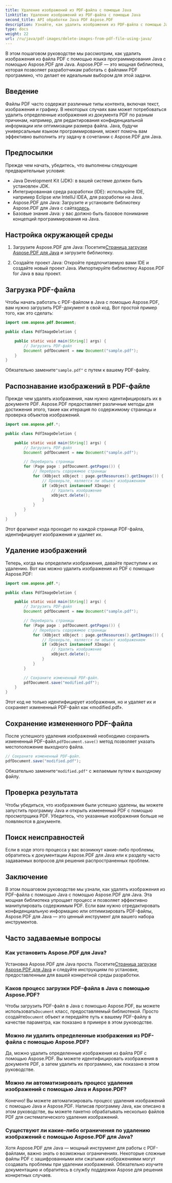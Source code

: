 ```yaml
---
title: Удаление изображений из PDF-файла с помощью Java
linktitle: Удаление изображений из PDF-файла с помощью Java
second_title: API обработки Java PDF Aspose.PDF
description: Узнайте, как удалить изображения из PDF-файла с помощью Java с помощью Aspose.PDF для Java. Пошаговое руководство с исходным кодом для эффективного удаления изображений из PDF-файлов.
type: docs
weight: 22
url: /ru/java/pdf-images/delete-images-from-pdf-file-using-java/
---
```


В этом пошаговом руководстве мы рассмотрим, как удалить изображения из файла PDF с помощью языка программирования Java с помощью Aspose.PDF для Java. Aspose.PDF — это мощная библиотека, которая позволяет разработчикам работать с файлами PDF программно, что делает ее идеальным выбором для этой задачи.

## Введение

Файлы PDF часто содержат различные типы контента, включая текст, изображения и графику. В некоторых случаях вам может потребоваться удалить определенные изображения из документа PDF по разным причинам, например, для редактирования конфиденциальной информации или оптимизации размера файла. Java, будучи универсальным языком программирования, может помочь вам эффективно выполнить эту задачу в сочетании с Aspose.PDF для Java.

## Предпосылки

Прежде чем начать, убедитесь, что выполнены следующие предварительные условия:

- Java Development Kit (JDK): в вашей системе должен быть установлен JDK.
- Интегрированная среда разработки (IDE): используйте IDE, например Eclipse или IntelliJ IDEA, для разработки на Java.
-  Aspose.PDF для Java: Загрузите и установите библиотеку Aspose.PDF для Java с сайта[здесь](https://downloads.aspose.com/pdf/java).
- Базовые знания Java: у вас должно быть базовое понимание концепций программирования на Java.

## Настройка окружающей среды

1.  Загрузите Aspose.PDF для Java: Посетите[Страница загрузки Aspose.PDF для Java](https://downloads.aspose.com/pdf/java) и загрузите библиотеку.

2. Создайте проект Java: Откройте предпочитаемую вами IDE и создайте новый проект Java. Импортируйте библиотеку Aspose.PDF for Java в ваш проект.

## Загрузка PDF-файла

Чтобы начать работать с PDF-файлом в Java с помощью Aspose.PDF, вам нужно загрузить PDF-документ в свой код. Вот простой пример того, как это сделать:

```java
import com.aspose.pdf.Document;

public class PdfImageDeletion {

    public static void main(String[] args) {
        // Загрузить PDF-файл
        Document pdfDocument = new Document("sample.pdf");
    }
}
```

 Обязательно замените`"sample.pdf"` с путем к вашему PDF-файлу.

## Распознавание изображений в PDF-файле

Прежде чем удалять изображения, нам нужно идентифицировать их в документе PDF. Aspose.PDF предоставляет различные методы для достижения этого, такие как итерация по содержимому страницы и проверка объектов изображений.

```java
import com.aspose.pdf.*;

public class PdfImageDeletion {

    public static void main(String[] args) {
        // Загрузить PDF-файл
        Document pdfDocument = new Document("sample.pdf");

        // Перебирать страницы
        for (Page page : pdfDocument.getPages()) {
            // Перебрать содержимое страницы
            for (XObject xObject : page.getResources().getImages()) {
                // Проверьте, является ли объект изображением
                if (xObject instanceof XImage) {
                    // Удалить изображение
                    xObject.delete();
                }
            }
        }
    }
}
```

Этот фрагмент кода проходит по каждой странице PDF-файла, идентифицирует изображения и удаляет их.

## Удаление изображений

Теперь, когда мы определили изображения, давайте приступим к их удалению. Вот как можно удалить изображения из PDF с помощью Aspose.PDF:

```java
import com.aspose.pdf.*;

public class PdfImageDeletion {

    public static void main(String[] args) {
        // Загрузить PDF-файл
        Document pdfDocument = new Document("sample.pdf");

        // Перебирать страницы
        for (Page page : pdfDocument.getPages()) {
            // Перебрать содержимое страницы
            for (XObject xObject : page.getResources().getImages()) {
                // Проверьте, является ли объект изображением
                if (xObject instanceof XImage) {
                    // Удалить изображение
                    xObject.delete();
                }
            }
        }

        // Сохраните измененный PDF-файл.
        pdfDocument.save("modified.pdf");
    }
}
```

Этот код не только идентифицирует изображения, но и удаляет их и сохраняет измененный PDF-файл как «modified.pdf».

## Сохранение измененного PDF-файла

После успешного удаления изображений необходимо сохранить измененный PDF-файл.`pdfDocument.save()` метод позволяет указать местоположение выходного файла.

```java
// Сохраните измененный PDF-файл.
pdfDocument.save("modified.pdf");
```

 Обязательно замените`"modified.pdf"` с желаемым путем к выходному файлу.

## Проверка результата

Чтобы убедиться, что изображения были успешно удалены, вы можете запустить программу Java и открыть измененный PDF с помощью просмотрщика PDF. Убедитесь, что указанные изображения больше не появляются в документе.

## Поиск неисправностей

Если в ходе этого процесса у вас возникнут какие-либо проблемы, обратитесь к документации Aspose.PDF для Java или к разделу часто задаваемых вопросов для решения распространенных проблем.

## Заключение

В этом пошаговом руководстве мы узнали, как удалять изображения из PDF-файла с помощью Java с помощью Aspose.PDF для Java. Эта мощная библиотека упрощает процесс и позволяет эффективно манипулировать содержимым PDF. Если вам нужно отредактировать конфиденциальную информацию или оптимизировать PDF-файлы, Aspose.PDF для Java — это ценный инструмент для вашего набора инструментов.

## Часто задаваемые вопросы

### Как установить Aspose.PDF для Java?

 Установка Aspose.PDF для Java проста. Посетите[Страница загрузки Aspose.PDF для Java](https://releases.aspose.com/pdf/java/) и следуйте инструкциям по установке, предоставленным для вашей конкретной среды разработки.

### Каков процесс загрузки PDF-файла в Java с помощью Aspose.PDF?

 Чтобы загрузить PDF-файл в Java с помощью Aspose.PDF, вы можете использовать`Document` класс, предоставляемый библиотекой. Просто создайте`Document` объект и передайте путь к вашему PDF-файлу в качестве параметра, как показано в примере в этом руководстве.

### Можно ли удалить определенные изображения из PDF-файла с помощью Aspose.PDF?

Да, можно удалить определенные изображения из файла PDF с помощью Aspose.PDF. Вы можете идентифицировать изображения в документе PDF, а затем удалить их программно, как показано в этом руководстве.

### Можно ли автоматизировать процесс удаления изображений с помощью Java и Aspose.PDF?

Конечно! Вы можете автоматизировать процесс удаления изображений с помощью Java и Aspose.PDF. Написав программу Java, как описано в этом руководстве, вы можете пакетно обрабатывать несколько файлов PDF для систематического удаления изображений.

### Существуют ли какие-либо ограничения по удалению изображений с помощью Aspose.PDF для Java?

Хотя Aspose.PDF для Java — мощный инструмент для работы с PDF-файлами, важно знать о возможных ограничениях. Некоторые сложные файлы PDF с зашифрованными или сжатыми изображениями могут создавать проблемы при удалении изображений. Обязательно изучите документацию и обратитесь в службу поддержки Aspose для решения конкретных случаев.